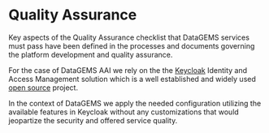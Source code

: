 # Quality Assurance

Key aspects of the Quality Assurance checklist that DataGEMS services must pass have been defined in the processes and documents governing the platform development and quality assurance. 

For the case of DataGEMS AAI we rely on the the [Keycloak](https://www.keycloak.org/) Identity and Access Management solution which is a well established and widely used [open source](https://github.com/keycloak/keycloak) project.

In the context of DataGEMS we apply the needed configuration utilizing the available features in Keycloak without any customizations that would jeopartize the security and offered service quality. 
